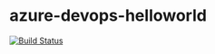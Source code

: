 # azure-devops-helloworld

[![Build Status](https://dev.azure.com/woramethsemapat0551/helloworld/_apis/build/status/chen2584.azure-devops-helloworld%20(1)?branchName=master)](https://dev.azure.com/woramethsemapat0551/helloworld/_build/latest?definitionId=2&branchName=master)